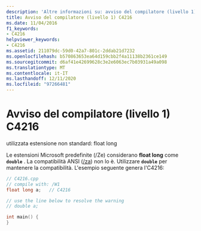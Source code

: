 ```yaml
---
description: 'Altre informazioni su: avviso del compilatore (livello 1) C4216'
title: Avviso del compilatore (livello 1) C4216
ms.date: 11/04/2016
f1_keywords:
- C4216
helpviewer_keywords:
- C4216
ms.assetid: 211079dc-59d0-42a7-801c-2ddab21d7232
ms.openlocfilehash: b570863653ea64d159cbb2f4a11138b2361ce149
ms.sourcegitcommit: d6af41e42699628c3e2e6063ec7b03931a49a098
ms.translationtype: MT
ms.contentlocale: it-IT
ms.lasthandoff: 12/11/2020
ms.locfileid: "97266481"
---
```

# <a name="compiler-warning-level-1-c4216"></a>Avviso del compilatore (livello 1) C4216

utilizzata estensione non standard: float long

Le estensioni Microsoft predefinite (/Ze) considerano **float long** come **`double`** . La compatibilità ANSI ([/za](../../build/reference/za-ze-disable-language-extensions.md)) non lo è. Utilizzare **`double`** per mantenere la compatibilità. L'esempio seguente genera l'C4216:

```cpp
// C4216.cpp
// compile with: /W1
float long a;   // C4216

// use the line below to resolve the warning
// double a;

int main() {
}
```
